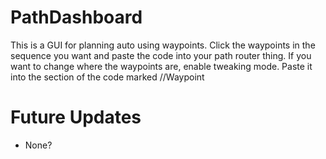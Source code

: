 # PathDashboard
This is a GUI for planning auto using waypoints.
Click the waypoints in the sequence you want and paste the code into your path router thing.
If you want to change where the waypoints are, enable tweaking mode. Paste it into the section of the code marked //Waypoint

# Future Updates
- None?
